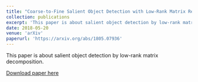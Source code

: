 ```yaml
---
title: "Coarse-to-Fine Salient Object Detection with Low-Rank Matrix Recovery"
collection: publications
excerpt: 'This paper is about salient object detection by low-rank matrix decomposition.'
date: 2018-05-20
venue: 'arXiv'
paperurl: 'https://arxiv.org/abs/1805.07936'
---
```

This paper is about salient object detection by low-rank matrix decomposition.

[Download paper here](https://arxiv.org/abs/1805.07936)
